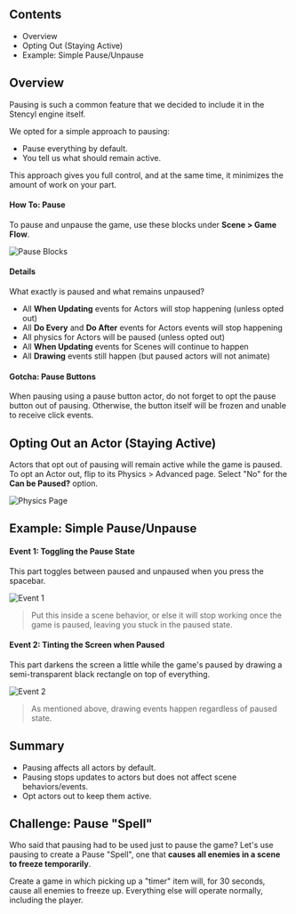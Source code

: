 ## Contents

* Overview
* Opting Out (Staying Active)
* Example: Simple Pause/Unpause


## Overview

Pausing is such a common feature that we decided to include it in the Stencyl engine itself.

We opted for a simple approach to pausing: 

* Pause everything by default.
* You tell us what should remain active.

This approach gives you full control, and at the same time, it minimizes the amount of work on your part.


#### How To: Pause

To pause and unpause the game, use these blocks under **Scene > Game Flow**.

![Pause Blocks](http://static.stencyl.com/pedia2/ch5/pausing/image00.png)

#### Details

What exactly is paused and what remains unpaused?

* All **When Updating** events for Actors will stop happening (unless opted out)
* All **Do Every** and **Do After** events for Actors events will stop happening
* All physics for Actors will be paused (unless opted out)
* All **When Updating** events for Scenes will continue to happen
* All **Drawing** events still happen (but paused actors will not animate)

#### Gotcha: Pause Buttons

When pausing using a pause button actor, do not forget to opt the pause button out of pausing. Otherwise, the button itself will be frozen and unable to receive click events.


## Opting Out an Actor (Staying Active)

Actors that opt out of pausing will remain active while the game is paused. To opt an Actor out, flip to its Physics > Advanced page. Select "No" for the **Can be Paused?** option.

![Physics Page](http://static.stencyl.com/pedia2/ch5/pausing/image01.png)


## Example: Simple Pause/Unpause

#### Event 1: Toggling the Pause State
This part toggles between paused and unpaused when you press the spacebar.

![Event 1](http://static.stencyl.com/pedia2/ch5/pausing/image02.png)

> Put this inside a scene behavior, or else it will stop working once the game is paused, leaving you stuck in the paused state.


#### Event 2: Tinting the Screen when Paused
This part darkens the screen a little while the game's paused by drawing a semi-transparent black rectangle on top of everything.

![Event 2](http://static.stencyl.com/pedia2/ch5/pausing/image03.png)

> As mentioned above, drawing events happen regardless of paused state.


## Summary

* Pausing affects all actors by default.
* Pausing stops updates to actors but does not affect scene behaviors/events.
* Opt actors out to keep them active.
 

## Challenge: Pause "Spell"

Who said that pausing had to be used just to pause the game? Let's use pausing to create a Pause "Spell", one that **causes all enemies in a scene to freeze temporarily**.

Create a game in which picking up a "timer" item will, for 30 seconds, cause all enemies to freeze up. Everything else will operate normally, including the player.

